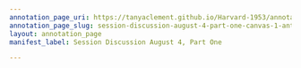 ```yaml
---
annotation_page_uri: https://tanyaclement.github.io/Harvard-1953/annotations/session-discussion-august-4-part-one-canvas-1-anthony-west.json
annotation_page_slug: session-discussion-august-4-part-one-canvas-1-anthony-west
layout: annotation_page
manifest_label: Session Discussion August 4, Part One

---
```

